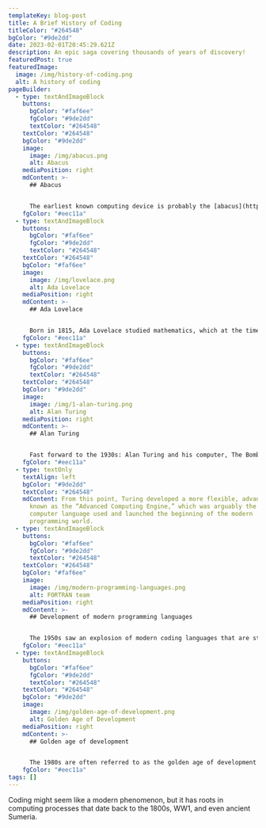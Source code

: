 ```yaml
---
templateKey: blog-post
title: A Brief History of Coding
titleColor: "#264548"
bgColor: "#9de2dd"
date: 2023-02-01T20:45:29.621Z
description: An epic saga covering thousands of years of discovery!
featuredPost: true
featuredImage:
  image: /img/history-of-coding.png
  alt: A history of coding
pageBuilder:
  - type: textAndImageBlock
    buttons:
      bgColor: "#faf6ee"
      fgColor: "#9de2dd"
      textColor: "#264548"
    textColor: "#264548"
    bgColor: "#9de2dd"
    image:
      image: /img/abacus.png
      alt: Abacus
    mediaPosition: right
    mdContent: >-
      ## Abacus


      The earliest known computing device is probably the [abacus](https://www.britannica.com/technology/abacus-calculating-device), which dates back at least to 1100 BCE. Often called the world’s first calculator, the abacus—which is still in use today—is the precursor to modern binary systems that power computers.
    fgColor: "#eec11a"
  - type: textAndImageBlock
    buttons:
      bgColor: "#faf6ee"
      fgColor: "#9de2dd"
      textColor: "#264548"
    textColor: "#264548"
    bgColor: "#faf6ee"
    image:
      image: /img/lovelace.png
      alt: Ada Lovelace
    mediaPosition: right
    mdContent: >-
      ## Ada Lovelace


      Born in 1815, Ada Lovelace studied mathematics, which at the time was highly unusual for a woman. In 1843, Ada published an article about Charles Babbage’s Analytical Engine, adding in her own extensive notes. She indicated that when the machine is fed a sequence of operations, with the help of signs and numbers, it could be competently used to solve various mathematical problems—in other words, she created the first algorithm intended to be processed by a machine!
    fgColor: "#eec11a"
  - type: textAndImageBlock
    buttons:
      bgColor: "#faf6ee"
      fgColor: "#9de2dd"
      textColor: "#264548"
    textColor: "#264548"
    bgColor: "#9de2dd"
    image:
      image: /img/1-alan-turing.png
      alt: Alan Turing
    mediaPosition: right
    mdContent: >-
      ## Alan Turing


      Fast forward to the 1930s: Alan Turing and his computer, The Bombe, made the next major advancement in the world of coding. During WW1, Germans began to communicate using secret encrypted messages with the help of their famous machine, The Enigma. The British government hired Turing to crack the Enigma, so that they could surveil German communications. Speeding past the tedious process of manual code-breaking, Turing invented a machine (called the Bombe) that was so adept at deciphering the so-called unbreakable German codes that historians now say Turing effectively shortened the war by as much as [four years](https://www.bbc.com/news/technology-18419691).
    fgColor: "#eec11a"
  - type: textOnly
    textAlign: left
    bgColor: "#9de2dd"
    textColor: "#264548"
    mdContent: From this point, Turing developed a more flexible, advanced machine
      known as the “Advanced Computing Engine,” which was arguably the first
      computer language used and launched the beginning of the modern
      programming world.
  - type: textAndImageBlock
    buttons:
      bgColor: "#faf6ee"
      fgColor: "#9de2dd"
      textColor: "#264548"
    textColor: "#264548"
    bgColor: "#faf6ee"
    image:
      image: /img/modern-programming-languages.png
      alt: FORTRAN team
    mediaPosition: right
    mdContent: >-
      ## Development of modern programming languages


      The 1950s saw an explosion of modern coding languages that are still in use today. FORTRAN, generally a common feature of the world’s fastest supercomputers, was developed by a team at IBM in 1954. Another coding language that burst into being during this period was ALGOL, which is said to be the mother language of many modern-day languages including C++, Python, and JavaScript.
    fgColor: "#eec11a"
  - type: textAndImageBlock
    buttons:
      bgColor: "#faf6ee"
      fgColor: "#9de2dd"
      textColor: "#264548"
    textColor: "#264548"
    bgColor: "#9de2dd"
    image:
      image: /img/golden-age-of-development.png
      alt: Golden Age of Development
    mediaPosition: right
    mdContent: >-
      ## Golden age of development


      The 1980s are often referred to as the golden age of development for coding — and with good reason! Throughout the 80s, the world witnessed the invention of groundbreaking coding languages like C++ and PERL, languages that power modern tools like Google Chrome, Adobe, and Amazon. And of course, in the late 80s, the Internet came roaring onto the scene, along with web-based programming languages such as HTML.
    fgColor: "#eec11a"
tags: []
---
```

Coding might seem like a modern phenomenon, but it has roots in computing processes that date back to the 1800s, WW1, and even ancient Sumeria.